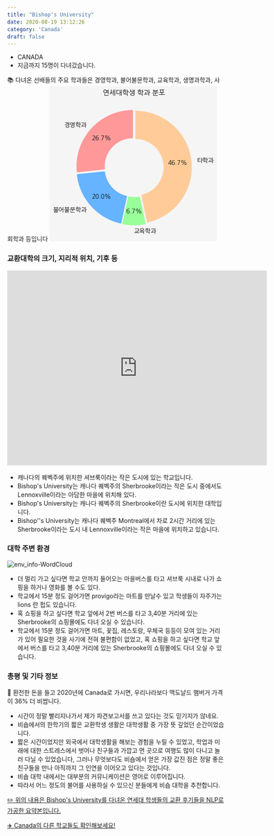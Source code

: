 ```yaml
---
title: "Bishop's University"
date: 2020-08-19 13:12:26
category: 'Canada'
draft: false
---
```



* CANADA
* 지금까지 15명이 다녀갔습니다. 


📚 다녀온 선배들의 주요 학과들은 경영학과, 불어불문학과, 교육학과, 생명과학과, 사회학과 등입니다
![department-info](../plots/CA000001.png)
### 교환대학의 크기, 지리적 위치, 기후 등
<iframe
width="600"
height="450"
frameborder="0" style="border:0"
src="https://www.google.com/maps/embed/v1/place?key=AIzaSyC9e1AME-pVmWC4hBpFdu5S4dKzyepa3HQ&q=Bishop's+University&center=45.3628528,-71.84565690000002&zoom=14" allowfullscreen>
</iframe>

* 캐나다의 퀘벡주에 위치한 셔브룩이라는 작은 도시에 있는 학교입니다.
* Bishop's University는 캐나다 퀘벡주의 Sherbrooke이라는 작은 도시 중에서도 Lennoxville이라는 아담한 마을에 위치해 있다.
* Bishop's University는 캐나다 퀘벡주의 Sherbrooke이란 도시에 위치한 대학입니다.
* Bishop''s University는 캐나다 퀘벡주 Montreal에서 차로 2시간 거리에 있는 Sherbrooke이라는 도시 내 Lennoxville이라는 작은 마을에 위치하고 있습니다.


### 대학 주변 환경

![env_info-WordCloud](../univ_wordclouds_okt/env_info/CA000001_env_info_okt.png)

* 더 멀리 가고 싶다면 학교 안까지 들어오는 마을버스를 타고 셔브룩 시내로 나가 쇼핑을 하거나 영화를 볼 수도 있다.
* 학교에서 15분 정도 걸어가면 provigo라는 마트를 만날수 있고 학생들이 자주가는 lions 란 펍도 있습니다.
* 혹 쇼핑을 하고 싶다면 학교 앞에서 2번 버스를 타고 3,40분 거리에 있는 Sherbrooke의 쇼핑몰에도 다녀 오실 수 있습니다.
* 학교에서 15분 정도 걸어가면 마트, 꽃집, 레스토랑, 우체국 등등이 모여 있는 거리가 있어 필요한 것을 사기에 전혀 불편함이 없었고, 혹 쇼핑을 하고 싶다면 학교 앞에서 버스를 타고 3,40분 거리에 있는 Sherbrooke의 쇼핑몰에도 다녀 오실 수 있습니다.


### 총평 및 기타 정보 

🍔 환전한 돈을 들고 2020년에 Canada로 가시면, 우리나라보다 맥도날드 햄버거 가격이 36% 더 비쌉니다.
* 시간이 정말 빨리지나가서 제가 파견보고서를 쓰고 있다는 것도 믿기지가 않네요.
* 비숍에서의 한학기의 짧은 교환학생 생활은 대학생활 중 가장 뜻 깊었던 순간이었습니다.
* 짧은 시간이었지만 외국에서 대학생활을 해보는 경험을 누릴 수 있었고, 학업과 미래에 대한 스트레스에서 벗어나 친구들과 가깝고 먼 곳으로 여행도 많이 다니고 놀러 다닐 수 있었습니다, 그러나 무엇보다도 비숍에서 얻은 가장 값진 점은 정말 좋은 친구들을 만나 아직까지 그 인연을 이어오고 있다는 것입니다.
* 비숍 대학 내에서는 대부분의 커뮤니케이션은 영어로 이루어집니다.
* 따라서 어느 정도의 불어를 사용하실 수 있으신 분들에게 비숍 대학을 추천합니다.


[✏️ 위의 내용은 Bishop's University를 다녀온 연세대 학생들의 교환 후기들을 NLP로 가공한 요약본입니다.](http://oia.yonsei.ac.kr/partner/expReport.asp?ucode=CA000001&bgbn=A)

[✈️ Canada의 다른 학교들도 확인해보세요!](https://yonsei-exchange.netlify.app/?category=Canada)
